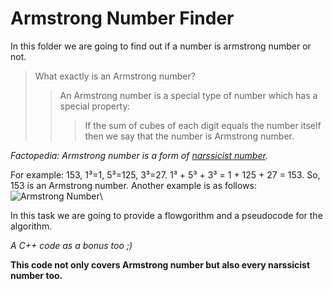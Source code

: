 # Armstrong Number Finder
In this folder we are going to find out if a number is armstrong number or not.
>What exactly is an Armstrong number?
>>An Armstrong number is a special type of number which has a special property:
>>>If the sum of cubes of each digit equals the number itself then we say that the number is Armstrong number.

_Factopedia: Armstrong number is a form of [narssicist number](https://en.wikipedia.org/wiki/Narcissistic_number)._

For example: 153, 1³=1, 5³=125, 3³=27.
1³ + 5³ + 3³ = 1 + 125 + 27 = 153.
So, 153 is an Armstrong number.
Another example is as follows:
![Armstrong Number](https://encrypted-tbn0.gstatic.com/images?q=tbn:ANd9GcSGBTB83ExF8oWLJ2lhpRxZ4sQ3uAXCjPNQRA&usqp=CAU "Armstrong Numbers")\

In this task we are going to provide a flowgorithm and a pseudocode for the algorithm.

_A C++ code as a bonus too ;)_

**This code not only covers Armstrong number but also every narssicist number too.**
